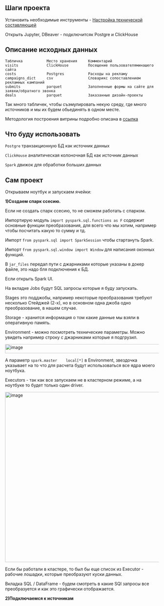 ## Шаги проекта

Установить необходимые инструменты - [Настройка технической составляющей](https://github.com/erohin94/Spark-Data-mart/blob/main/SETUP_V2.md)

Открыть Jupyter, DBeaver - подключитсяк Postgre и ClickHouse

## Описание исходных данных

```
Табличка           Место хранения     Комментарий
visits             ClickHouse         Посещение пользователяминашего сайта
costs              Postgres           Расходы на рекламу
campaigns_dict     csv                Словарикс сопоставлением рекламных кампаний
submits            parquet            Заполненные формы на сайте для заявки/обратного звонка
deals              parquet            Заказанные дизайн-проекты
```

Так много табличек, чтобы съэмулировать некую среду, где много источников и мы их будем обьединять в одном месте.

Методология построения витрины подробно описана в [ссылка](https://github.com/erohin94/Spark-Data-mart/blob/main/Methodology.md)

## Что буду использовать

`Postgre` транзакционную БД как источник данных 

`ClickHouse` аналитическая колоночная БД как источник данных

`Spark` движок для обработки больших данных

## Сам проект

Открываем ноутбук и запускаем ячейки:

**1)Создаем спарк ссесию.**

Если не создать спарк ссесию, то не сможем работать с спарком.

Импортирую модуль `import pyspark.sql.functions as F` содержит основные функции преобразования, для всего что мы хотим, например чтобы посчитать какую то сумму и тд.

Импорт `from pyspark.sql import SparkSession` чтобы стартануть Spark.

Импорт `from pyspark.sql.window import Window` для написания оконных функций.

В `jar_files` передал пути с джарниками которые указаны в докер файле, это надо бля подключения к БД. 

Если открыть Spark UI. 

На вкладке Jobs будут SQL запросы которые я буду запускать.

Stages это подджобы, например некоторые преобразования требуют несколько Стейджей (2-х), но в основном одна джоба одно преобразование, в нашем случае.

Storage - хранится информация о том какие данные мы взяли в оперативную память.

Environment - можно посмотреть технические параметры. Можно увидеть например строку с джарниками которые я подгрузил.

<img width="1568" height="30" alt="image" src="https://github.com/user-attachments/assets/d6a4a019-fe7d-4a91-92d8-fb351a05b48e" />

А параметр `spark.master	local[*]` в Environment, звездочка указывает на то что для расчета будут использоваться все ядра моего ноутбука.

Executors - так как все запускаем не в кластерном режиме, а на ноутбуке то будет только один driver.

<img width="1901" height="558" alt="image" src="https://github.com/user-attachments/assets/c2fdca69-d5b3-4662-983d-a38153c0bfc2" />

Если бы работали в кластере, то был бы еще список из Executor - рабочие лошадки, которые преобразуют куски данных.

Вкладка SQL / DataFrame - будем смотреть в какие SQl запросы все преобразуется и как это графически отображается.


**2)Подключаемся к источникам**
